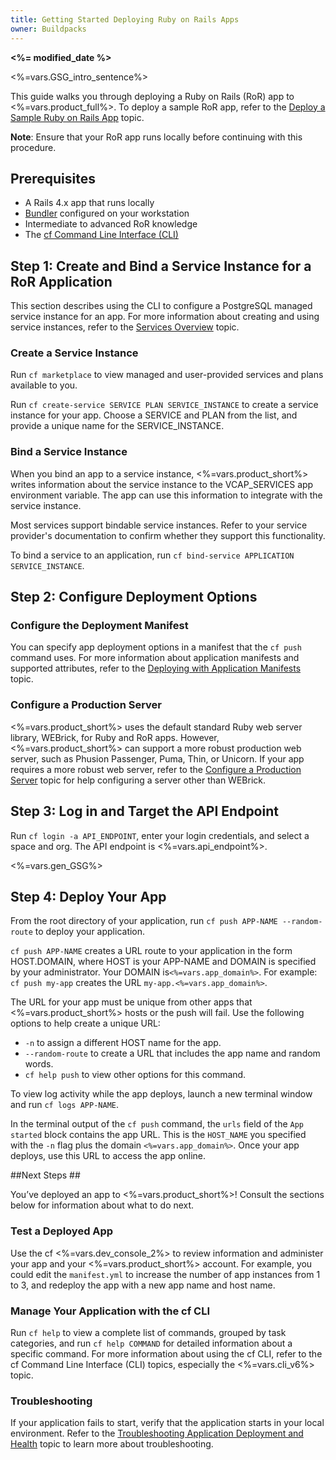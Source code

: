 ```yaml
---
title: Getting Started Deploying Ruby on Rails Apps
owner: Buildpacks
---
```


<strong><%= modified_date %></strong>

<%=vars.GSG_intro_sentence%>

This guide walks you through deploying a Ruby on Rails (RoR) app to <%=vars.product_full%>. To deploy a sample RoR app, refer to the [Deploy a Sample Ruby on Rails App](./sample-ror.html) topic.

<p class="note"><strong>Note</strong>: Ensure that your RoR app runs locally before continuing with this procedure.</p>

## <a id='prerequisites'></a>Prerequisites ##

* A Rails 4.x app that runs locally
* [Bundler](http://bundler.io) configured on your workstation
* Intermediate to advanced RoR knowledge
* The [cf Command Line Interface (CLI)](../../cf-cli/install-go-cli.html)

## <a id="service-instance"></a> Step 1: Create and Bind a Service Instance for a RoR Application ##

This section describes using the CLI to configure a PostgreSQL managed service instance for an app. For more information about creating and using service instances, refer to the [Services Overview](./../../devguide/services/index.html) topic.

### Create a Service Instance ###

Run `cf marketplace` to view managed and user-provided services and plans available to you.

Run `cf create-service SERVICE PLAN SERVICE_INSTANCE` to create a service instance for your app. Choose a SERVICE and PLAN from the list, and provide a unique name for the SERVICE_INSTANCE.

### Bind a Service Instance ###

When you bind an app to a service instance, <%=vars.product_short%> writes information about the service instance to the VCAP_SERVICES app environment variable. The app can use this information to integrate with the service instance.

Most services support bindable service instances. Refer to your service provider's documentation to confirm whether they support this functionality.

To bind a service to an application, run `cf bind-service APPLICATION SERVICE_INSTANCE`.


## <a id="deployment-options"></a> Step 2: Configure Deployment Options  ##

### Configure the Deployment Manifest ###

You can specify app deployment options in a manifest that the `cf push` command uses. For more information about application manifests and supported attributes, refer to the [Deploying with Application Manifests](./../../devguide/deploy-apps/manifest.html) topic.

### Configure a Production Server ###

<%=vars.product_short%> uses the default standard Ruby web server library, WEBrick, for Ruby and RoR apps. However, <%=vars.product_short%> can support a more robust production web server, such as Phusion Passenger, Puma, Thin, or Unicorn. If your app requires a more robust web server, refer to the [Configure a Production Server](./ruby-prod-server.html) topic for help configuring a server other than WEBrick.

## <a id="login"></a> Step 3: Log in and Target the API Endpoint ##

Run `cf login -a API_ENDPOINT`, enter your login credentials, and select a space and org. The API endpoint is <%=vars.api_endpoint%>.

  <%=vars.gen_GSG%>

## <a id="deploy"></a> Step 4: Deploy Your App ##

From the root directory of your application, run `cf push APP-NAME --random-route` to deploy your application.

`cf push APP-NAME` creates a URL route to your application in the form HOST.DOMAIN, where HOST is your APP-NAME and DOMAIN is specified by your administrator. Your DOMAIN is`<%=vars.app_domain%>`. For example: `cf push my-app` creates the URL `my-app.<%=vars.app_domain%>`.

The URL for your app must be unique from other apps that <%=vars.product_short%> hosts or the push will fail. Use the following options to help create a unique URL:

* `-n` to assign a different HOST name for the app.
* `--random-route` to create a URL that includes the app name and random words.
* `cf help push` to view other options for this command.

To view log activity while the app deploys, launch a new terminal window and run `cf logs APP-NAME`.

In the terminal output of the `cf push` command, the `urls` field of the `App started` block contains the app URL. This is the `HOST_NAME` you specified with the `-n` flag plus the domain `<%=vars.app_domain%>`. Once your app deploys, use this URL to access the app online.


##<a id="next"></a>Next Steps ##

You’ve deployed an app to <%=vars.product_short%>! Consult the sections below for information about what to do next.

### Test a Deployed App ###

Use the cf <%=vars.dev_console_2%> to review information and administer your app and your <%=vars.product_short%> account. For example, you could edit the `manifest.yml` to increase the number of app instances from 1 to 3, and redeploy the app with a new app name and host name.

### Manage Your Application with the cf CLI ###

Run `cf help` to view a complete list of commands, grouped by task categories, and run `cf help COMMAND` for detailed information about a specific command. For more information about using the cf CLI, refer to the cf Command Line Interface (CLI) topics, especially the <%=vars.cli_v6%> topic.


### Troubleshooting ###
If your application fails to start, verify that the application starts in your local environment. Refer to the [Troubleshooting Application Deployment and Health](./../../devguide/deploy-apps/troubleshoot-app-health.html) topic to learn more about troubleshooting.









